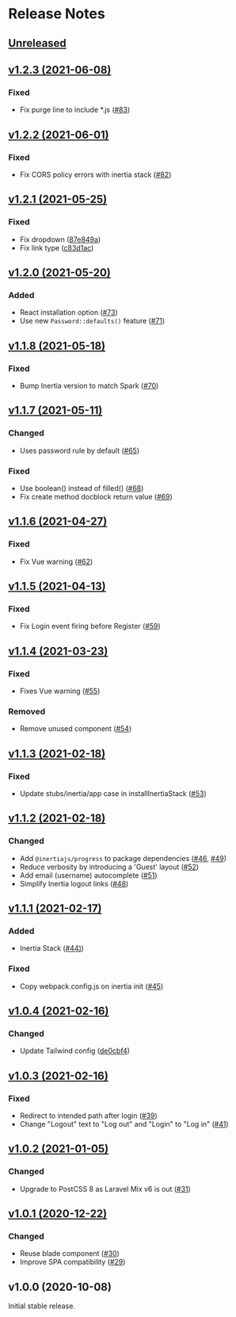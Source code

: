 # Release Notes

## [Unreleased](https://github.com/laravel/breeze/compare/v1.2.3...1.x)


## [v1.2.3 (2021-06-08)](https://github.com/laravel/breeze/compare/v1.2.2...v1.2.3)

### Fixed
- Fix purge line to include *.js ([#83](https://github.com/laravel/breeze/pull/83))


## [v1.2.2 (2021-06-01)](https://github.com/laravel/breeze/compare/v1.2.1...v1.2.2)

### Fixed
- Fix CORS policy errors with inertia stack ([#82](https://github.com/laravel/breeze/pull/82))


## [v1.2.1 (2021-05-25)](https://github.com/laravel/breeze/compare/v1.2.0...v1.2.1)

### Fixed
- Fix dropdown ([87e849a](https://github.com/laravel/breeze/commit/87e849a2fd635628d99aa8514e2ee9321decee27))
- Fix link type ([c83d1ac](https://github.com/laravel/breeze/commit/c83d1ac389a58f1fb9ee6491ce14488f6a0a746b))


## [v1.2.0 (2021-05-20)](https://github.com/laravel/breeze/compare/v1.1.8...v1.2.0)

### Added
- React installation option ([#73](https://github.com/laravel/breeze/pull/73))
- Use new `Password::defaults()` feature ([#71](https://github.com/laravel/breeze/pull/71))


## [v1.1.8 (2021-05-18)](https://github.com/laravel/breeze/compare/v1.1.7...v1.1.8)

### Fixed
- Bump Inertia version to match Spark ([#70](https://github.com/laravel/breeze/pull/70))


## [v1.1.7 (2021-05-11)](https://github.com/laravel/breeze/compare/v1.1.6...v1.1.7)

### Changed
- Uses password rule by default ([#65](https://github.com/laravel/breeze/pull/65))

### Fixed
- Use boolean() instead of filled() ([#68](https://github.com/laravel/breeze/pull/68))
- Fix create method docblock return value ([#69](https://github.com/laravel/breeze/pull/69))


## [v1.1.6 (2021-04-27)](https://github.com/laravel/breeze/compare/v1.1.5...v1.1.6)

### Fixed
- Fix Vue warning ([#62](https://github.com/laravel/breeze/pull/62))


## [v1.1.5 (2021-04-13)](https://github.com/laravel/breeze/compare/v1.1.4...v1.1.5)

### Fixed
- Fix Login event firing before Register ([#59](https://github.com/laravel/breeze/pull/59))


## [v1.1.4 (2021-03-23)](https://github.com/laravel/breeze/compare/v1.1.3...v1.1.4)

### Fixed
- Fixes Vue warning ([#55](https://github.com/laravel/breeze/pull/55))

### Removed
- Remove unused component ([#54](https://github.com/laravel/breeze/pull/54))


## [v1.1.3 (2021-02-18)](https://github.com/laravel/breeze/compare/v1.1.2...v1.1.3)

### Fixed
- Update stubs/inertia/app case in installInertiaStack ([#53](https://github.com/laravel/breeze/pull/53))


## [v1.1.2 (2021-02-18)](https://github.com/laravel/breeze/compare/v1.1.1...v1.1.2)

### Changed
- Add `@inertiajs/progress` to package dependencies ([#46](https://github.com/laravel/breeze/pull/46), [#49](https://github.com/laravel/breeze/pull/49))
- Reduce verbosity by introducing a 'Guest' layout ([#52](https://github.com/laravel/breeze/pull/52))
- Add email (username) autocomplete ([#51](https://github.com/laravel/breeze/pull/51))
- Simplify Inertia logout links ([#48](https://github.com/laravel/breeze/pull/48))


## [v1.1.1 (2021-02-17)](https://github.com/laravel/breeze/compare/v1.0.4...v1.1.1)

### Added
- Inertia Stack ([#44)](https://github.com/laravel/breeze/pull/44))

### Fixed
- Copy webpack.config.js on inertia init ([#45](https://github.com/laravel/breeze/pull/45))


## [v1.0.4 (2021-02-16)](https://github.com/laravel/breeze/compare/v1.0.3...v1.0.4)

### Changed
- Update Tailwind config ([de0cbf4](https://github.com/laravel/breeze/commit/de0cbf49b50c22aaf047dcaba8c83827164ff668))


## [v1.0.3 (2021-02-16)](https://github.com/laravel/breeze/compare/v1.0.2...v1.0.3)

### Fixed
- Redirect to intended path after login ([#39](https://github.com/laravel/breeze/pull/39))
- Change "Logout" text to "Log out" and "Login" to "Log in" ([#41](https://github.com/laravel/breeze/pull/41))


## [v1.0.2 (2021-01-05)](https://github.com/laravel/breeze/compare/v1.0.1...v1.0.2)

### Changed
- Upgrade to PostCSS 8 as Laravel Mix v6 is out ([#31](https://github.com/laravel/breeze/pull/31))


## [v1.0.1 (2020-12-22)](https://github.com/laravel/breeze/compare/v1.0.0...v1.0.1)

### Changed
- Reuse blade component ([#30](https://github.com/laravel/breeze/pull/30))
- Improve SPA compatibility ([#29](https://github.com/laravel/breeze/pull/29))


## v1.0.0 (2020-10-08)

Initial stable release.
